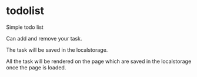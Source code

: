 # todolist
Simple todo list

Can add and remove your task.

The task will be saved in the localstorage.

All the task will be rendered on the page which are saved in the localstorage once the page is loaded.
